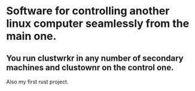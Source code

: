 # Software for controlling another linux computer seamlessly from the main one.

## You run clustwrkr in any number of secondary machines and clustownr on the control one.

Also my first rust project.
